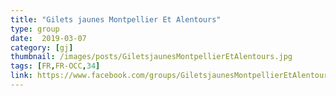 ```yaml
---
title: "Gilets jaunes Montpellier Et Alentours"
type: group
date:  2019-03-07
category: [gj]
thumbnail: /images/posts/GiletsjaunesMontpellierEtAlentours.jpg
tags: [FR,FR-OCC,34]
link: https://www.facebook.com/groups/GiletsjaunesMontpellierEtAlentours/
---
```

